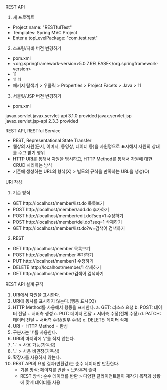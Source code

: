 REST API


1. 새 프로젝트
- Project name: "RESTfulTest"
- Templates: Spring MVC Project
- Enter a topLevelPackage: "com.test.rest"


2. 스프링/자바 버전 변경하기
- pom.xml
- <org.springframework-version>5.0.7.RELEASE</org.springframework-version>
- <java-version>11</java-version>
- <source>11</source>
  <target>11</target>
- 패키지 탐색기 > 우클릭 > Properties > Project Facets > Java > 11


3. 서블릿/JSP 버전 변경하기
- pom.xml
<dependency>
	<groupId>javax.servlet</groupId>
	<artifactId>javax.servlet-api</artifactId>
	<version>3.1.0</version>
	<scope>provided</scope>
</dependency>
<dependency>
	<groupId>javax.servlet.jsp</groupId>
	<artifactId>javax.servlet.jsp-api</artifactId>
	<version>2.3.3</version>
	<scope>provided</scope>
</dependency>





REST API, RESTful Service
- REST, Representational State Transfer
- 웹상의 자원(문서, 이미지, 동영상, 데이터 등)을 자원명으로 표시해서 자원의 상태를 주고 받기 행위
- HTTP URI를 통해서 자원을 명시하고, HTTP Method를 통해서 자원에 대한 CRUD 처리하는 방식
- 기존에 생성하는 URL의 형식(X) > 별도의 규칙을 만족하는 URL을 생성(O)

URI 작성
1. 기존 방식
- GET	 http://localhost/member/list.do		목록보기
- POST	 http://localhost/member/add.do			추가하기
- POST	 http://localhost/member/edit.do?seq=1	수정하기
- POST	 http://localhost/member/del.do?seq=1	삭제하기
- GET	 http://localhost/member/list.do?w=검색어 검색하기

2. REST
- GET 	 http://localhost/member				목록보기
- POST	 http://localhost/member				추가하기
- PUT	 http://localhost/member/1				수정하기
- DELETE http://localhost/member/1				삭제하기
- GET	 http://localhost/member/검색어			검색하기

REST API 설계 규칙
1. URI에서 자원을 표시한다.
2. URI에 동사를 표시하지 않는다.(행동 표시(X))
3. HTTP Method를 사용해서 행동을 표시한다.
	a. GET: 	리소스 요청
	b. POST: 	데이터 전달 + 서버측 생성
	c. PUT: 	데이터 전달 + 서버측 수정(전체 수정)
	d. PATCH: 	데이터 전달 + 서버측 수정(일부 수정)
	e. DELETE: 	데이터 삭제
4. URI + HTTP Method = 완성
5. 구분자는 '/'를 사용한다.
6. URI의 마지막에 '/'를 적지 않는다.
7. '-' > 사용 가능(가독성)
8. '_' > 사용 비권장(가독성)
9. 확장자를 사용하지 않는다.
10. REST API의 요청 결과(반환값)는 순수 데이터만 반환한다.
	- 기본 방식: 페이지를 반환 > 브라우저 출력
	- REST 방식: 순수 데이터를 반환 > 다양한 클라이언트들이 제각기 목적과 상황에 맞게 데이터를 사용
	
	











